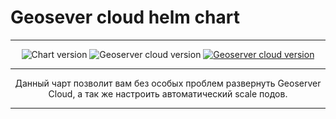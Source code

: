# Geosever cloud helm chart

---

<p align="center">
<img alt="Chart version" src="https://img.shields.io/badge/Chart%20version-0.0.2-green?labelColor=1c96e7&style=flat-square">
<img alt="Geoserver cloud version" src="https://img.shields.io/badge/Geoserver%20cloud%20version-2.27.1.0-green?labelColor=1c96e7&style=flat-square">
<a href="https://artifacthub.io/packages/search?repo=geoserver-cloud-chart"><img alt="Geoserver cloud version" src="https://img.shields.io/endpoint?url=https://artifacthub.io/badge/repository/geoserver-cloud-chart"></a>
</p>

---

<p align="center">
  Данный чарт позволит вам без особых проблем развернуть Geoserver Cloud,
  а так же настроить автоматический scale подов.
</p>

---
